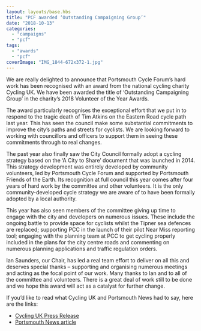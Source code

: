 ```yaml
---
layout: layouts/base.hbs
title: "PCF awarded ‘Outstanding Campaigning Group’"
date: "2018-10-13"
categories: 
  - "campaigns"
  - "pcf"
tags: 
  - "awards"
  - "pcf"
coverImage: "IMG_1844-672x372-1.jpg"
---
```


We are really delighted to announce that Portsmouth Cycle Forum’s hard work has been recognised with an award from the national cycling charity Cycling UK. We have been awarded the title of ‘Outstanding Campaigning Group’ in the charity’s 2018 Volunteer of the Year Awards.

The award particularly recognises the exceptional effort that we put in to respond to the tragic death of Tim Atkins on the Eastern Road cycle path last year. This has seen the council make some substantial commitments to improve the city’s paths and streets for cyclists. We are looking forward to working with councillors and officers to support them in seeing these commitments through to real changes.

The past year also finally saw the City Council formally adopt a cycling strategy based on the ‘A City to Share’ document that was launched in 2014. This strategy development was entirely developed by community volunteers, led by Portsmouth Cycle Forum and supported by Portsmouth Friends of the Earth. Its recognition at full council this year comes after four years of hard work by the committee and other volunteers. It is the only community-developed cycle strategy we are aware of to have been formally adopted by a local authority.

This year has also seen members of the committee giving up time to engage with the city and developers on numerous issues. These include the ongoing battle to provide space for cyclists whilst the Tipner sea defences are replaced; supporting PCC in the launch of their pilot Near Miss reporting tool; engaging with the planning team at PCC to get cycling properly included in the plans for the city centre roads and commenting on numerous planning applications and traffic regulation orders.

Ian Saunders, our Chair, has led a real team effort to deliver on all this and deserves special thanks – supporting and organising numerous meetings and acting as the focal point of our work. Many thanks to Ian and to all of the committee and volunteers. There is a great deal of work still to be done and we hope this award will act as a catalyst for further change.

If you’d like to read what Cycling UK and Portsmouth News had to say, here are the links:

- [Cycling UK Press Release](https://www.cyclinguk.org/press-release/portsmouth-campaigning-group-wins-national-award-cycling-charity)
- [Portsmouth News article](https://www.portsmouth.co.uk/news/national-award-for-portsmouth-forum-which-led-united-front-after-death-of-southsea-cyclist-tim-atkins-1-8664208)
